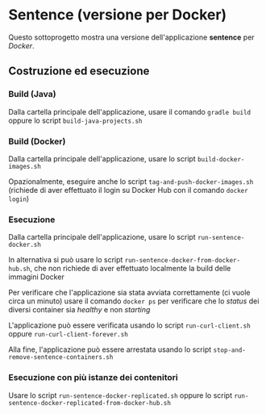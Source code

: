 # Sentence (versione per Docker)

Questo sottoprogetto mostra una versione dell'applicazione **sentence** per *Docker*. 

## Costruzione ed esecuzione 

### Build (Java) 

Dalla cartella principale dell'applicazione, usare il comando `gradle build` oppure lo script `build-java-projects.sh`

### Build (Docker) 

Dalla cartella principale dell'applicazione, usare lo script `build-docker-images.sh`

Opazionalmente, eseguire anche lo script `tag-and-push-docker-images.sh` (richiede di aver effettuato il login su Docker Hub con il comando `docker login`)

### Esecuzione 

Dalla cartella principale dell'applicazione, usare lo script `run-sentence-docker.sh`

In alternativa si può usare lo script `run-sentence-docker-from-docker-hub.sh`, che non richiede di aver effettuato localmente la build delle immagini Docker 

Per verificare che l'applicazione sia stata avviata correttamente (ci vuole circa un minuto) usare il comando `docker ps` per verificare che lo *status* dei diversi container sia *healthy* e non *starting* 

L'applicazione può essere verificata usando lo script `run-curl-client.sh` oppure `run-curl-client-forever.sh` 

Alla fine, l'applicazione può essere arrestata usando lo script `stop-and-remove-sentence-containers.sh`  


### Esecuzione con più istanze dei contenitori  

Usare lo script `run-sentence-docker-replicated.sh` oppure lo script `run-sentence-docker-replicated-from-docker-hub.sh`


